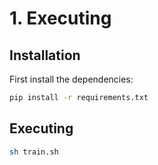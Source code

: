 # 1. Executing

## Installation

First install the dependencies:
```bash
pip install -r requirements.txt
```

## Executing
```bash
sh train.sh
```
